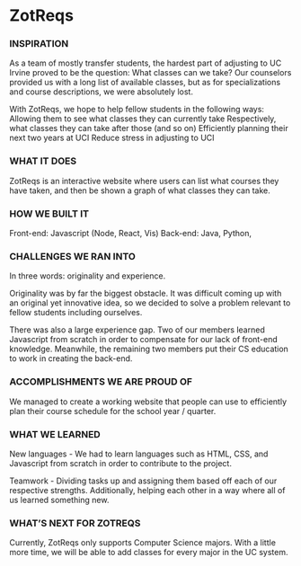 <h1>ZotReqs</h1>
<h3>INSPIRATION</h3>
<p>
As a team of mostly transfer students, the hardest part of adjusting to UC Irvine proved to be the question: What classes can we take? Our counselors provided us with a long list of available classes, but as for specializations and course descriptions, we were absolutely lost.
</p>
<p>
With ZotReqs, we hope to help fellow students in the following ways: Allowing them to see what classes they can currently take Respectively, what classes they can take after those (and so on) Efficiently planning their next two years at UCI Reduce stress in adjusting to UCI
  </p>

<h3>WHAT IT DOES</h3>
ZotReqs is an interactive website where users can list what courses they have taken, and then be shown a graph of what classes they can take.

<h3>HOW WE BUILT IT</h3>
Front-end: Javascript (Node, React, Vis) Back-end: Java, Python,

<h3>CHALLENGES WE RAN INTO</h3>
In three words: originality and experience.

Originality was by far the biggest obstacle. It was difficult coming up with an original yet innovative idea, so we decided to solve a problem relevant to fellow students including ourselves.

There was also a large experience gap. Two of our members learned Javascript from scratch in order to compensate for our lack of front-end knowledge. Meanwhile, the remaining two members put their CS education to work in creating the back-end.

<h3>ACCOMPLISHMENTS WE ARE PROUD OF</h3>
We managed to create a working website that people can use to efficiently plan their course schedule for the school year / quarter.

<h3>WHAT WE LEARNED</h3>
New languages - We had to learn languages such as HTML, CSS, and Javascript from scratch in order to contribute to the project.

Teamwork - Dividing tasks up and assigning them based off each of our respective strengths. Additionally, helping each other in a way where all of us learned something new.

<h3>WHAT’S NEXT FOR ZOTREQS</h3>
Currently, ZotReqs only supports Computer Science majors. With a little more time, we will be able to add classes for every major in the UC system.
